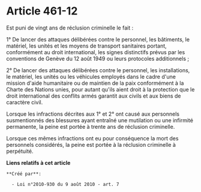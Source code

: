 # Article 461-12

Est puni de vingt ans de réclusion criminelle le fait : 

1° De lancer des attaques délibérées contre le personnel, les bâtiments, le matériel, les unités et les moyens de transport
sanitaires portant, conformément au droit international, les signes distinctifs prévus par les conventions de Genève du 12
août 1949 ou leurs protocoles additionnels ; 

2° De lancer des attaques délibérées contre le personnel, les installations, le matériel, les unités ou les véhicules
employés dans le cadre d'une mission d'aide humanitaire ou de maintien de la paix conformément à la Charte des Nations unies,
pour autant qu'ils aient droit à la protection que le droit international des conflits armés garantit aux civils et aux biens
de caractère civil. 

Lorsque les infractions décrites aux 1° et 2° ont causé aux personnels susmentionnés des blessures ayant entraîné une
mutilation ou une infirmité permanente, la peine est portée à trente ans de réclusion criminelle. 

Lorsque ces mêmes infractions ont eu pour conséquence la mort des personnels considérés, la peine est portée à la réclusion
criminelle à perpétuité.

**Liens relatifs à cet article**

	**Créé par**:

	  - Loi n°2010-930 du 9 août 2010 - art. 7
